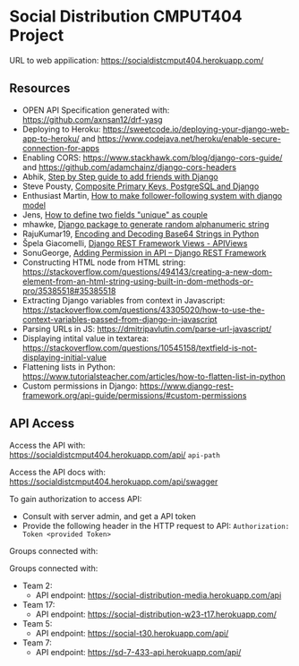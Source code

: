 # Social Distribution CMPUT404 Project

URL to web appilication:
https://socialdistcmput404.herokuapp.com/

## Resources

- OPEN API Specification generated with: https://github.com/axnsan12/drf-yasg
- Deploying to Heroku: https://sweetcode.io/deploying-your-django-web-app-to-heroku/ and https://www.codejava.net/heroku/enable-secure-connection-for-apps
- Enabling CORS: https://www.stackhawk.com/blog/django-cors-guide/ and https://github.com/adamchainz/django-cors-headers
- Abhik, [Step by Step guide to add friends with Django](https://medium.com/analytics-vidhya/add-friends-with-689a2fa4e41d)
- Steve Pousty, [Composite Primary Keys, PostgreSQL and Django](https://www.crunchydata.com/blog/composite-primary-keys-postgresql-and-django)
- Enthusiast Martin, [How to make follower-following system with django model](https://stackoverflow.com/questions/58794639/how-to-make-follower-following-system-with-django-model)
- Jens, [How to define two fields "unique" as couple](https://stackoverflow.com/questions/2201598/how-to-define-two-fields-unique-as-coupl)
- mhawke, [Django package to generate random alphanumeric string](https://stackoverflow.com/questions/25943850/django-package-to-generate-random-alphanumeric-string)
- RajuKumar19, [Encoding and Decoding Base64 Strings in Python](https://www.geeksforgeeks.org/encoding-and-decoding-base64-strings-in-python/)
- Špela Giacomelli, [Django REST Framework Views - APIViews](https://testdriven.io/blog/drf-views-part-1/)
- SonuGeorge, [Adding Permission in API – Django REST Framework](https://www.geeksforgeeks.org/adding-permission-in-api-django-rest-framework/)
- Constructing HTML node from HTML string: https://stackoverflow.com/questions/494143/creating-a-new-dom-element-from-an-html-string-using-built-in-dom-methods-or-pro/35385518#35385518
- Extracting Django variables from context in Javascript: https://stackoverflow.com/questions/43305020/how-to-use-the-context-variables-passed-from-django-in-javascript
- Parsing URLs in JS: https://dmitripavlutin.com/parse-url-javascript/
- Displaying intital value in textarea: https://stackoverflow.com/questions/10545158/textfield-is-not-displaying-initial-value
- Flattening lists in Python: https://www.tutorialsteacher.com/articles/how-to-flatten-list-in-python
- Custom permissions in Django: https://www.django-rest-framework.org/api-guide/permissions/#custom-permissions


## API Access

Access the API with:  
https://socialdistcmput404.herokuapp.com/api/ `api-path`

Access the API docs with:  
https://socialdistcmput404.herokuapp.com/api/swagger

To gain authorization to access API:

- Consult with server admin, and get a API token
- Provide the following header in the HTTP request to API: `Authorization: Token <provided Token>`

Groups connected with:

Groups connected with:
- Team 2:
    - API endpoint: https://social-distribution-media.herokuapp.com/api
- Team 17:
    - API endpoint: https://social-distribution-w23-t17.herokuapp.com/
- Team 5:
    - API endpoint: https://social-t30.herokuapp.com/api/
- Team 7:
    - API endpoint: https://sd-7-433-api.herokuapp.com/api/
   

